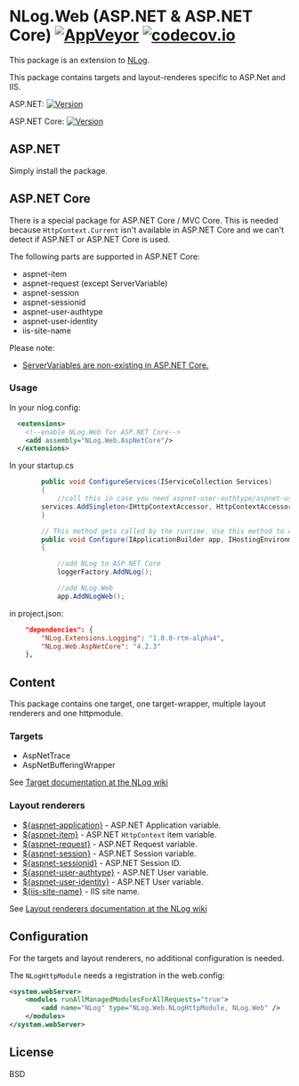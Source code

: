 # NLog.Web (ASP.NET & ASP.NET Core)  [![AppVeyor](https://img.shields.io/appveyor/ci/nlog/nlog-web/master.svg)](https://ci.appveyor.com/project/nlog/nlog-web/branch/master) [![codecov.io](https://codecov.io/github/NLog/NLog.Web/coverage.svg?branch=master)](https://codecov.io/github/NLog/NLog.Web?branch=master)

This package is an extension to [NLog](https://github.com/NLog/NLog/). 

This package contains 
targets and layout-renderes specific to ASP.Net and IIS. 

ASP.NET:  [![Version](https://badge.fury.io/nu/NLog.Web.svg)](https://www.nuget.org/packages/NLog.Web)

ASP.NET Core: [![Version](https://badge.fury.io/nu/NLog.Web.AspNetCore.svg)](https://www.nuget.org/packages/NLog.Web.AspNetCore) 


## ASP.NET

Simply install the package.


## ASP.NET Core

There is a special package for ASP.NET Core / MVC Core. This is needed because `HttpContext.Current` isn't available in ASP.NET Core and we can't detect if ASP.NET or ASP.NET Core is used.

The following parts are supported in ASP.NET Core:

* aspnet-item
* aspnet-request (except ServerVariable)
* aspnet-session
* aspnet-sessionid
* aspnet-user-authtype
* aspnet-user-identity
* iis-site-name

Please note:

* [ServerVariables are non-existing in ASP.NET Core. ](http://stackoverflow.com/questions/25849217/vnext-server-variables-missing)

### Usage

In your nlog.config:

```xml
  <extensions>
    <!--enable NLog.Web for ASP.NET Core-->
    <add assembly="NLog.Web.AspNetCore"/>
  </extensions>
```

In your startup.cs

```c#
        public void ConfigureServices(IServiceCollection Services)
        {
    	    //call this in case you need aspnet-user-authtype/aspnet-user-identity
	    services.AddSingleton<IHttpContextAccessor, HttpContextAccessor>();
        }

        // This method gets called by the runtime. Use this method to configure the HTTP request pipeline.
        public void Configure(IApplicationBuilder app, IHostingEnvironment env, ILoggerFactory loggerFactory)
        {

            //add NLog to ASP.NET Core
            loggerFactory.AddNLog();

            //add NLog.Web
            app.AddNLogWeb();

```

in project.json:

```json
	"dependencies": {
	    "NLog.Extensions.Logging": "1.0.0-rtm-alpha4",
	    "NLog.Web.AspNetCore": "4.2.3"
	},
```

## Content

This package contains one target, one target-wrapper, multiple layout renderers and one httpmodule. 

### Targets

* AspNetTrace
* AspNetBufferingWrapper

See [Target documentation at the NLog wiki](https://github.com/NLog/NLog/wiki/Targets)

### Layout renderers

* [${aspnet-application}](https://github.com/NLog/NLog/wiki/AspNetApplication-Layout-Renderer) - ASP.NET Application variable.
* [${aspnet-item}](https://github.com/NLog/NLog/wiki/AspNetItem-layout-renderer) - ASP.NET `HttpContext` item variable.
* [${aspnet-request}](https://github.com/NLog/NLog/wiki/AspNetRequest-Layout-Renderer) - ASP.NET Request variable.
* [${aspnet-session}](https://github.com/NLog/NLog/wiki/AspNetSession-Layout-Renderer) - ASP.NET Session variable.
* [${aspnet-sessionid}](https://github.com/NLog/NLog/wiki/AspNetSessionId-Layout-Renderer) - ASP.NET Session ID.
* [${aspnet-user-authtype}](https://github.com/NLog/NLog/wiki/AspNetUserAuthType-Layout-Renderer) - ASP.NET User variable.
* [${aspnet-user-identity}](https://github.com/NLog/NLog/wiki/AspNetUserIdentity-Layout-Renderer) - ASP.NET User variable.
* [${iis-site-name}](https://github.com/NLog/NLog/wiki/IIS-site-name-Layout-Renderer) - IIS site name.


See [Layout renderers documentation at the NLog wiki](https://github.com/NLog/NLog/wiki/Layout-Renderers)

## Configuration
For the targets and layout renderers, no additional configuration is needed.

The `NLogHttpModule` needs a registration in the web.config:
```xml
<system.webServer> 
	<modules runAllManagedModulesForAllRequests="true"> 
		<add name="NLog" type="NLog.Web.NLogHttpModule, NLog.Web" />
	</modules>
</system.webServer>
```

## License

BSD


